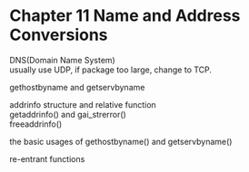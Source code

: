 # Chapter 11 Name and Address Conversions

DNS(Domain Name System)  
usually use UDP, if package too large, change to TCP.  
  
gethostbyname and getservbyname  
  
addrinfo structure and relative function  
getaddrinfo() and gai_strerror()  
freeaddrinfo()  
  
the basic usages of gethostbyname() and getservbyname()  
  
re-entrant functions  
